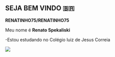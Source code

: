 ## SEJA BEM VINDO 🇧🇷


**RENATINHO75/RENATINHO75** 

Meu nome é **Renato Spekaliski**

-Estou estudando no Colégio luiz de Jesus Correia

![](https://media1.tenor.com/m/pwxV91vxbKIAAAAC/lula-da-silva-jair-bolsonaro.gif)
